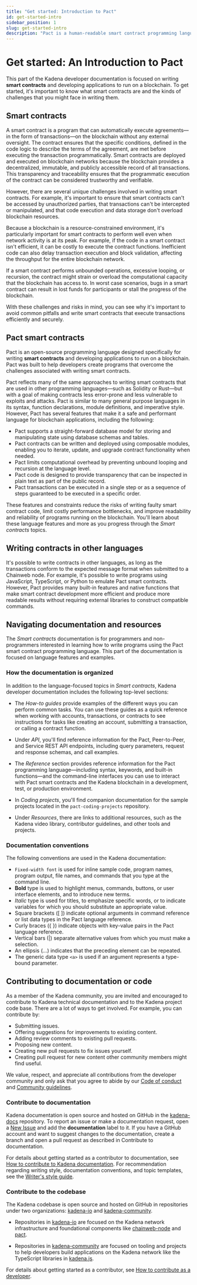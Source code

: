 ```yaml
---
title: "Get started: Introduction to Pact"
id: get-started-intro
sidebar_position: 1
slug: get-started-intro
description: "Pact is a human-readable smart contract programming language, designed to enable correct, transactional execution on a high-performance blockchain. Start your builder's journey on Kadena by learning about the Pact smart contract programming language."
---
```


# Get started: An Introduction to Pact

This part of the Kadena developer documentation is focused on writing **smart contracts** and developing applications to run on a blockchain.
To get started, it's important to know what smart contracts are and the kinds of challenges that you might face in writing them.

## Smart contracts

A smart contract is a program that can automatically execute agreements—in the form of transactions—on the blockchain without any external oversight.
The contract ensures that the specific conditions, defined in the code logic to describe the terms of the agreement, are met before executing the transaction programmatically.
Smart contracts are deployed and executed on blockchain networks because the blockchain provides a decentralized, immutable, and publicly accessible record of all transactions.
This transparency and traceability ensures that the programmatic execution of the contract can be considered trustworthy and verifiable.

However, there are several unique challenges involved in writing smart contracts.
For example, it's important to ensure that smart contracts can't be accessed by unauthorized parties, that transactions can't be intercepted or manipulated, and that code execution and data storage don't overload blockchain resources.

Because a blockchain is a resource-constrained environment, it's particularly important for smart contracts to perform well even when network activity is at its peak.
For example, if the code in a smart contract isn't efficient, it can be costly to execute the contract functions.
Inefficient code can also delay transaction execution and block validation, affecting the throughput for the entire blockchain network.

If a smart contract performs unbounded operations, excessive looping, or recursion, the contract might strain or overload the computational capacity that the blockchain has access to.
In worst case scenarios, bugs in a smart contract can result in lost funds for participants or stall the progress of the blockchain.

With these challenges and risks in mind, you can see why it's important to avoid common pitfalls and write smart contracts that execute transactions efficiently and securely.

## Pact smart contracts

Pact is an open-source programming language designed specifically for writing **smart contracts** and developing applications to run on a blockchain.
Pact was built to help developers create programs that overcome the challenges associated with writing smart contracts.

Pact reflects many of the same approaches to writing smart contracts that are used in other programming languages—such as Solidity or Rust—but with a goal of making contracts less error-prone and less vulnerable to exploits and attacks. 
Pact is similar to many general purpose languages in its syntax, function declarations, module definitions, and imperative style. 
However, Pact has several features that make it a safe and performant language for blockchain applications, including the following:

- Pact supports a straight-forward database model for storing and manipulating state using database schemas and tables.
- Pact contracts can be written and deployed using composable modules, enabling you to iterate, update, and upgrade contract functionality when needed.
- Pact limits computational overhead by preventing unbound looping and recursion at the language level.
- Pact code is designed to provide transparency that can be inspected in plain text as part of the public record.
- Pact transactions can be executed in a single step or as a sequence of steps guaranteed to be executed in a specific order.

These features and constraints reduce the risks of writing faulty smart contract code, limit costly performance bottlenecks, and improve readability and reliability of programs running on the blockchain.
You'll learn about these language features and more as you progress through the _Smart contracts_ topics.

## Writing contracts in other languages 

It's possible to write contracts in other languages, as long as the transactions conform to the expected message format when submitted to a Chainweb node.
For example, it's possible to write programs using JavaScript, TypeScript, or Python to emulate Pact smart contracts.
However, Pact provides many built-in features and native functions that make smart contract development more efficient and produce more readable results without requiring external libraries to construct compatible commands.

## Navigating documentation and resources

The _Smart contracts_ documentation is for programmers and non-programmers interested in learning how to write programs using the Pact smart contract programming language. 
This part of the documentation is focused on language features and examples.

### How the documentation is organized

In addition to the language-focused topics in _Smart contracts_, Kadena developer documentation includes the following top-level sections: 

- The _How-to guides_ provide examples of the different ways you can perform common tasks.
You can use these guides as a quick reference when working with accounts, transactions, or contracts to see instructions for tasks like creating an account, submitting a transaction, or calling a contract function.

- Under _API_, you'll find reference information for the Pact, Peer-to-Peer, and Service REST API endpoints, including query parameters, request and response schemas, and call examples.

- The _Reference_ section provides reference information for the Pact programming language—including syntax, keywords, and built-in functions—and the command-line interfaces you can use to interact with Pact smart contracts and the Kadena blockchain in a development, test, or production environment.

- In _Coding projects_, you'll find companion documentation for the sample projects located in the `pact-coding-projects` repository.

- Under _Resources_, there are links to additional resources, such as the Kadena video library, contributor guidelines, and other tools and projects. 

### Documentation conventions

The following conventions are used in the Kadena documentation:

- `Fixed-width font` is used for inline sample code, program names, program output, file names, and commands that you type at the command line. 
- **Bold** type is used to highlight menus, commands, buttons, or user interface elements, and to introduce new terms.
- _Italic_ type is used for titles, to emphasize specific words, or to indicate variables for which you should substitute an appropriate value.
- Square brackets ([ ]) indicate optional arguments in command reference or list data types in the Pact language reference.
- Curly braces ({ }) indicate objects with key-value pairs in the Pact language reference.
- Vertical bars (|) separate alternative values from which you must make a selection.
- An ellipsis (...)	indicates that the preceding element can be repeated.
- The generic data type `<a>` is used if an argument represents a type-bound parameter. 
  
## Contributing to documentation or code

As a member of the Kadena community, you are invited and encouraged to contribute to Kadena technical documentation and to the Kadena project code base.
There are a lot of ways to get involved.
For example, you can contribute by:

- Submitting issues.
- Offering suggestions for improvements to existing content.
- Adding review comments to existing pull requests.
- Proposing new content.
- Creating new pull requests to fix issues yourself.
- Creating pull request for new content other community members might find useful.

We value, respect, and appreciate all contributions from the developer community and only ask that you agree to abide by our [Code of conduct](https://github.com/kadena-community/kadena.js/blob/main/code-of-conduct.md) and [Community guidelines](https://www.kadena.io/community-guidelines).

### Contribute to documentation

Kadena documentation is open source and hosted on GitHub in the [kadena-docs](https://github.com/kadena-docs/kadena-docs) repository. 
To report an issue or make a documentation request, open a [New Issue](https://github.com/kadena-docs/kadena-docs/issues/new) and add the **documentation** label to it.
If you have a GitHub account and want to suggest changes to the documentation, create a branch and open a pull request as described in Contribute to documentation.

For details about getting started as a contributor to documentation, see [How to contribute to Kadena documentation](../resources/contribute-doc). 
For recommendation regarding writing style, documentation conventions, and topic templates, see the [Writer's style guide](../resources/writing-guide).

### Contribute to the codebase

The Kadena codebase is open source and hosted on GitHub in repositories under two organizations: [kadena-io](https://github.com/kadena-io) and [kadena-community](https://github.com/kadena-community).

- Repositories in [kadena-io](https://github.com/kadena-io) are focused on the Kadena network infrastructure and foundational components like [chainweb-node](https://github.com/kadena-io/chainweb-node) and [pact](https://github.com/kadena-io/pact).

- Repositories in [kadena-community](https://github.com/kadena-community) are focused on tooling and projects to help developers build applications on the Kadena network like the TypeScript libraries in [kadena.js](https://github.com/kadena-community/kadena.js).

For details about getting started as a contributor, see [How to contribute as a developer](../resources/contribute-dev).
